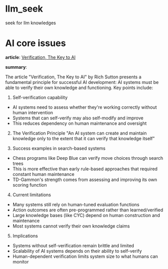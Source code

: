 # llm_seek
seek for llm knowledges

# AI core issues

**article**: [Verification, The Key to AI](http://incompleteideas.net/IncIdeas/KeytoAI.html)

**summary**:

The article "Verification, The Key to AI" by Rich Sutton presents a fundamental principle for successful AI development: AI systems must be able to verify their own knowledge and functioning. Key points include:

1. Self-verification capability
- AI systems need to assess whether they're working correctly without human intervention
- Systems that can self-verify may also self-modify and improve
- This reduces dependency on human maintenance and oversight

2. The Verification Principle
"An AI system can create and maintain knowledge only to the extent that it can verify that knowledge itself"

3. Success examples in search-based systems
- Chess programs like Deep Blue can verify move choices through search trees
- This is more effective than early rule-based approaches that required constant human maintenance
- TD-Gammon's strength comes from assessing and improving its own scoring function

4. Current limitations
- Many systems still rely on human-tuned evaluation functions
- Action outcomes are often pre-programmed rather than learned/verified
- Large knowledge bases (like CYC) depend on human construction and maintenance
- Most systems cannot verify their own knowledge claims

5. Implications
- Systems without self-verification remain brittle and limited
- Scalability of AI systems depends on their ability to self-verify
- Human-dependent verification limits system size to what humans can monitor

